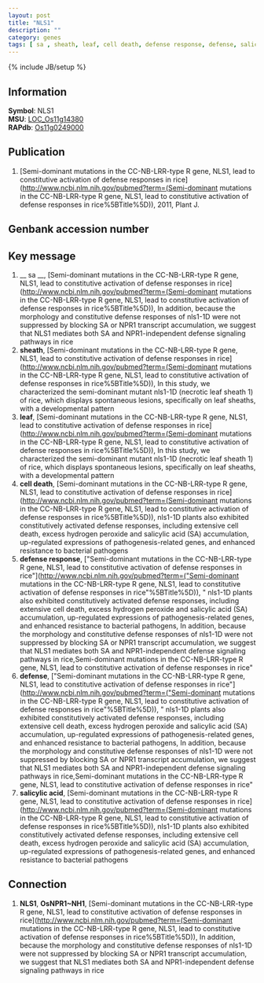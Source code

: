 ```yaml
---
layout: post
title: "NLS1"
description: ""
category: genes
tags: [ sa , sheath, leaf, cell death, defense response, defense, salicylic acid]
---
```

{% include JB/setup %}

## Information
__Symbol__: NLS1  
__MSU__: [LOC_Os11g14380](http://rice.plantbiology.msu.edu/cgi-bin/ORF_infopage.cgi?orf=LOC_Os11g14380)  
__RAPdb__: [Os11g0249000](http://rapdb.dna.affrc.go.jp/viewer/gbrowse_details/irgsp1?name=Os11g0249000)  

## Publication
1. [Semi-dominant mutations in the CC-NB-LRR-type R gene, NLS1, lead to constitutive activation of defense responses in rice](http://www.ncbi.nlm.nih.gov/pubmed?term=(Semi-dominant mutations in the CC-NB-LRR-type R gene, NLS1, lead to constitutive activation of defense responses in rice%5BTitle%5D)), 2011, Plant J.

## Genbank accession number

## Key message
1. __ sa __, [Semi-dominant mutations in the CC-NB-LRR-type R gene, NLS1, lead to constitutive activation of defense responses in rice](http://www.ncbi.nlm.nih.gov/pubmed?term=(Semi-dominant mutations in the CC-NB-LRR-type R gene, NLS1, lead to constitutive activation of defense responses in rice%5BTitle%5D)),  In addition, because the morphology and constitutive defense responses of nls1-1D were not suppressed by blocking SA or NPR1 transcript accumulation, we suggest that NLS1 mediates both SA and NPR1-independent defense signaling pathways in rice
2. __sheath__, [Semi-dominant mutations in the CC-NB-LRR-type R gene, NLS1, lead to constitutive activation of defense responses in rice](http://www.ncbi.nlm.nih.gov/pubmed?term=(Semi-dominant mutations in the CC-NB-LRR-type R gene, NLS1, lead to constitutive activation of defense responses in rice%5BTitle%5D)), In this study, we characterized the semi-dominant mutant nls1-1D (necrotic leaf sheath 1) of rice, which displays spontaneous lesions, specifically on leaf sheaths, with a developmental pattern
3. __leaf__, [Semi-dominant mutations in the CC-NB-LRR-type R gene, NLS1, lead to constitutive activation of defense responses in rice](http://www.ncbi.nlm.nih.gov/pubmed?term=(Semi-dominant mutations in the CC-NB-LRR-type R gene, NLS1, lead to constitutive activation of defense responses in rice%5BTitle%5D)), In this study, we characterized the semi-dominant mutant nls1-1D (necrotic leaf sheath 1) of rice, which displays spontaneous lesions, specifically on leaf sheaths, with a developmental pattern
4. __cell death__, [Semi-dominant mutations in the CC-NB-LRR-type R gene, NLS1, lead to constitutive activation of defense responses in rice](http://www.ncbi.nlm.nih.gov/pubmed?term=(Semi-dominant mutations in the CC-NB-LRR-type R gene, NLS1, lead to constitutive activation of defense responses in rice%5BTitle%5D)),  nls1-1D plants also exhibited constitutively activated defense responses, including extensive cell death, excess hydrogen peroxide and salicylic acid (SA) accumulation, up-regulated expressions of pathogenesis-related genes, and enhanced resistance to bacterial pathogens
5. __defense response__, ["Semi-dominant mutations in the CC-NB-LRR-type R gene, NLS1, lead to constitutive activation of defense responses in rice"](http://www.ncbi.nlm.nih.gov/pubmed?term=("Semi-dominant mutations in the CC-NB-LRR-type R gene, NLS1, lead to constitutive activation of defense responses in rice"%5BTitle%5D)), " nls1-1D plants also exhibited constitutively activated defense responses, including extensive cell death, excess hydrogen peroxide and salicylic acid (SA) accumulation, up-regulated expressions of pathogenesis-related genes, and enhanced resistance to bacterial pathogens, In addition, because the morphology and constitutive defense responses of nls1-1D were not suppressed by blocking SA or NPR1 transcript accumulation, we suggest that NLS1 mediates both SA and NPR1-independent defense signaling pathways in rice,Semi-dominant mutations in the CC-NB-LRR-type R gene, NLS1, lead to constitutive activation of defense responses in rice"
6. __defense__, ["Semi-dominant mutations in the CC-NB-LRR-type R gene, NLS1, lead to constitutive activation of defense responses in rice"](http://www.ncbi.nlm.nih.gov/pubmed?term=("Semi-dominant mutations in the CC-NB-LRR-type R gene, NLS1, lead to constitutive activation of defense responses in rice"%5BTitle%5D)), " nls1-1D plants also exhibited constitutively activated defense responses, including extensive cell death, excess hydrogen peroxide and salicylic acid (SA) accumulation, up-regulated expressions of pathogenesis-related genes, and enhanced resistance to bacterial pathogens, In addition, because the morphology and constitutive defense responses of nls1-1D were not suppressed by blocking SA or NPR1 transcript accumulation, we suggest that NLS1 mediates both SA and NPR1-independent defense signaling pathways in rice,Semi-dominant mutations in the CC-NB-LRR-type R gene, NLS1, lead to constitutive activation of defense responses in rice"
7. __salicylic acid__, [Semi-dominant mutations in the CC-NB-LRR-type R gene, NLS1, lead to constitutive activation of defense responses in rice](http://www.ncbi.nlm.nih.gov/pubmed?term=(Semi-dominant mutations in the CC-NB-LRR-type R gene, NLS1, lead to constitutive activation of defense responses in rice%5BTitle%5D)),  nls1-1D plants also exhibited constitutively activated defense responses, including extensive cell death, excess hydrogen peroxide and salicylic acid (SA) accumulation, up-regulated expressions of pathogenesis-related genes, and enhanced resistance to bacterial pathogens

## Connection
1. __NLS1__, __OsNPR1~NH1__, [Semi-dominant mutations in the CC-NB-LRR-type R gene, NLS1, lead to constitutive activation of defense responses in rice](http://www.ncbi.nlm.nih.gov/pubmed?term=(Semi-dominant mutations in the CC-NB-LRR-type R gene, NLS1, lead to constitutive activation of defense responses in rice%5BTitle%5D)),  In addition, because the morphology and constitutive defense responses of nls1-1D were not suppressed by blocking SA or NPR1 transcript accumulation, we suggest that NLS1 mediates both SA and NPR1-independent defense signaling pathways in rice


